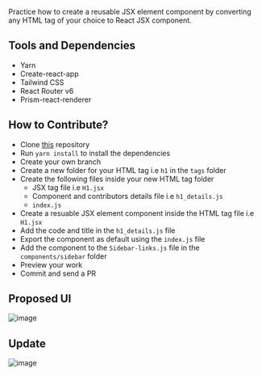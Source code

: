 
Practice how to create a reusable JSX element component by converting any HTML tag of your choice to React JSX component.

## Tools and Dependencies

- Yarn
- Create-react-app
- Tailwind CSS
- React Router v6
- Prism-react-renderer

## How to Contribute?
- Clone [this](https://github.com/unclebay143/react-jsx-tag-components) repository
- Run `yarn install` to install the dependencies
- Create your own branch
- Create a new folder for your HTML tag i.e `h1` in the `tags` folder
- Create the following files inside your new HTML tag folder
   - JSX tag file i.e `H1.jsx`
   - Component and contributors details file i.e `h1_details.js`
   - `index.js`
- Create a resuable JSX element component inside the HTML tag file i.e `H1.jsx`
- Add the code and title in the `h1_details.js` file
- Export the component as default using the `index.js` file
- Add the component to the `Sidebar-links.js` file in the `components/sidebar` folder
- Preview your work
- Commit and send a PR

## Proposed UI
![image](https://user-images.githubusercontent.com/58919619/195976588-d58f48af-ca27-48d6-8830-0d818807d615.png)

## Update
![image](https://user-images.githubusercontent.com/58919619/196339691-6feb2173-3db4-470e-bc52-b3479e44c880.png)

